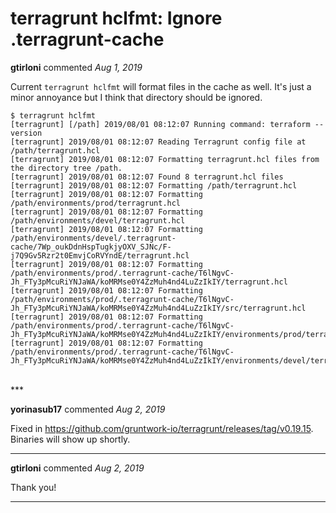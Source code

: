 # terragrunt hclfmt: Ignore .terragrunt-cache

**gtirloni** commented *Aug 1, 2019*

Current `terragrunt hclfmt` will format files in the cache as well. It's just a minor annoyance but I think that directory should be ignored.

```
$ terragrunt hclfmt
[terragrunt] [/path] 2019/08/01 08:12:07 Running command: terraform --version
[terragrunt] 2019/08/01 08:12:07 Reading Terragrunt config file at /path/terragrunt.hcl
[terragrunt] 2019/08/01 08:12:07 Formatting terragrunt.hcl files from the directory tree /path.
[terragrunt] 2019/08/01 08:12:07 Found 8 terragrunt.hcl files
[terragrunt] 2019/08/01 08:12:07 Formatting /path/terragrunt.hcl
[terragrunt] 2019/08/01 08:12:07 Formatting /path/environments/prod/terragrunt.hcl
[terragrunt] 2019/08/01 08:12:07 Formatting /path/environments/devel/terragrunt.hcl
[terragrunt] 2019/08/01 08:12:07 Formatting /path/environments/devel/.terragrunt-cache/7Wp_oukDdnHspTugkjyOXV_SJNc/F-j7Q9Gv5Rzr2t0EmvjCoRVYndE/terragrunt.hcl
[terragrunt] 2019/08/01 08:12:07 Formatting /path/environments/prod/.terragrunt-cache/T6lNgvC-Jh_FTy3pMcuRiYNJaWA/koMRMse0Y4ZzMuh4nd4LuZzIkIY/terragrunt.hcl
[terragrunt] 2019/08/01 08:12:07 Formatting /path/environments/prod/.terragrunt-cache/T6lNgvC-Jh_FTy3pMcuRiYNJaWA/koMRMse0Y4ZzMuh4nd4LuZzIkIY/src/terragrunt.hcl
[terragrunt] 2019/08/01 08:12:07 Formatting /path/environments/prod/.terragrunt-cache/T6lNgvC-Jh_FTy3pMcuRiYNJaWA/koMRMse0Y4ZzMuh4nd4LuZzIkIY/environments/prod/terragrunt.hcl
[terragrunt] 2019/08/01 08:12:07 Formatting /path/environments/prod/.terragrunt-cache/T6lNgvC-Jh_FTy3pMcuRiYNJaWA/koMRMse0Y4ZzMuh4nd4LuZzIkIY/environments/devel/terragrunt.hcl
```
<br />
***


**yorinasub17** commented *Aug 2, 2019*

Fixed in https://github.com/gruntwork-io/terragrunt/releases/tag/v0.19.15. Binaries will show up shortly.
***

**gtirloni** commented *Aug 2, 2019*

Thank you!
***

